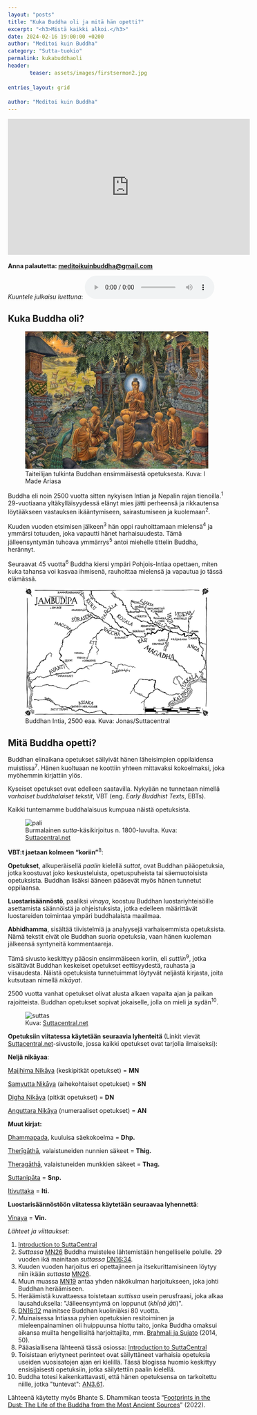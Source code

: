 ```yaml
---
layout: "posts"
title: "Kuka Buddha oli ja mitä hän opetti?"
excerpt: "<h3>Mistä kaikki alkoi.</h3>"
date: 2024-02-16 19:00:00 +0200
author: "Meditoi kuin Buddha"
category: "Sutta-tuokio"
permalink: kukabuddhaoli
header: 
       teaser: assets/images/firstsermon2.jpg

entries_layout: grid

author: "Meditoi kuin Buddha"
---
```

<iframe width="560" height="315" src="https://www.youtube.com/embed/KvNjudYLk0I?si=BsojV8d0fqukB6Qq" title="YouTube video player" frameborder="0" allow="accelerometer; autoplay; clipboard-write; encrypted-media; gyroscope; picture-in-picture; web-share" referrerpolicy="strict-origin-when-cross-origin" allowfullscreen></iframe>

<b> Anna palautetta: meditoikuinbuddha@gmail.com</b>

<i>Kuuntele julkaisu luettuna</i>:
<audio controls>
  <source src="assets/audio/2024-02-16/2024-02-16-final.mp3" type="audio/mp3">
</audio>

<h2>Kuka Buddha oli?</h2>

<figure>
<img src="assets/images/firstsermon.jpg" alt="Buddhan opetusura alkaa">
<figcaption> Taiteilijan tulkinta Buddhan ensimmäisestä opetuksesta. Kuva: I Made Ariasa</figcaption>
</figure>

Buddha eli noin 2500 vuotta sitten nykyisen Intian ja Nepalin rajan tienoilla.<sup>1</sup> 29-vuotiaana
yltäkylläisyydessä elänyt mies jätti perheensä ja rikkautensa löytääkseen vastauksen ikääntymiseen,
sairastumiseen ja kuolemaan<sup>2</sup>.

Kuuden vuoden etsimisen jälkeen<sup>3</sup> hän oppi rauhoittamaan mielensä<sup>4</sup> ja ymmärsi totuuden, joka vapautti hänet harhaisuudesta. Tämä jälleensyntymän tuhoava ymmärrys<sup>5</sup> antoi miehelle
tittelin Buddha, herännyt.

Seuraavat 45 vuotta<sup>6</sup> Buddha kiersi ympäri Pohjois-Intiaa opettaen, miten kuka tahansa voi kasvaa
ihmisenä, rauhoittaa mielensä ja vapautua jo tässä elämässä.

<figure>
<img src="assets/images/intia.jpg" alt="Buddhan Intia">
<figcaption>Buddhan Intia, 2500 eaa. Kuva: Jonas/Suttacentral</figcaption>
</figure>

<h2>Mitä Buddha opetti?</h2>

Buddhan elinaikana opetukset säilyivät hänen läheisimpien oppilaidensa muistissa<sup>7</sup>. Hänen kuoltuaan
ne koottiin yhteen mittavaksi kokoelmaksi, joka myöhemmin kirjattiin ylös.

Kyseiset opetukset ovat edelleen saatavilla. Nykyään ne tunnetaan nimellä <i>varhaiset buddhalaiset
tekstit</i>, VBT (eng. <i>Early Buddhist Texts</i>, EBTs). 

Kaikki tuntemamme buddhalaisuus kumpuaa näistä opetuksista.

<figure>
<img src="https://suttacentral.net/img/home-page/pali2.avif" alt="pali">
<figcaption> Burmalainen <i>sutta</i>-käsikirjoitus n. 1800-luvulta. Kuva: <a href="https://suttacentral.net">Suttacentral.net</a></figcaption>
</figure>

<b>VBT:t jaetaan kolmeen “koriin”</b><sup>8</sup>:

<b>Opetukset</b>, alkuperäisellä <i>paalin</i> kielellä <i>suttat</i>, ovat Buddhan pääopetuksia, jotka koostuvat joko
keskusteluista, opetuspuheista tai säemuotoisista opetuksista. Buddhan lisäksi ääneen pääsevät myös
hänen tunnetut oppilaansa.

<b>Luostarisäännöstö</b>, paaliksi <i>vinaya</i>, koostuu Buddhan luostariyhteisöille
asettamista säännöistä ja ohjeistuksista, jotka edelleen määrittävät luostareiden toimintaa ympäri
buddhalaista maailmaa.

<b>Abhidhamma</b>, sisältää tiivistelmiä ja analyysejä varhaisemmista opetuksista. Nämä tekstit eivät ole
Buddhan suoria opetuksia, vaan hänen kuoleman jälkeensä syntyneitä kommentaareja.

Tämä sivusto keskittyy pääosin ensimmäiseen koriin, eli <i>suttiin</i><sup>9</sup>, jotka sisältävät Buddhan keskeiset
opetukset eettisyydestä, rauhasta ja viisaudesta. Näistä opetuksista tunnetuimmat
löytyvät neljästä kirjasta, joita kutsutaan nimellä <i>nikāyat</i>.

2500 vuotta vanhat opetukset olivat alusta alkaen vapaita ajan ja paikan
rajoitteista. Buddhan opetukset sopivat jokaiselle, jolla on mieli ja sydän<sup>10</sup>.

<figure>
<img src="https://suttacentral.net/img/home-page/editions2.avif" alt="suttas">
<figcaption> Kuva: <a href="https://suttacentral.net">Suttacentral.net</a></figcaption>
</figure>

<b>Opetuksiin viitatessa käytetään seuraavia lyhenteitä</b> 
(Linkit vievät <a href="https://www.suttacentral.net">Suttacentral.net</a>-sivustolle,
jossa kaikki opetukset ovat tarjolla ilmaiseksi):

<b>Neljä nikāyaa</b>:

<a href="https://suttacentral.net/pitaka/sutta/middle?lang=en">Majjhima Nikāya</a> (keskipitkät opetukset) = <b>MN</b>

<a href="https://suttacentral.net/pitaka/sutta/linked?lang=en">Samyutta Nikāya</a> (aihekohtaiset opetukset) = <b>SN</b>

<a href="https://suttacentral.net/pitaka/sutta/long?lang=en">Digha Nikāya</a> (pitkät opetukset) = <b>DN</b>

<a href="https://suttacentral.net/pitaka/sutta/numbered?lang=en">Anguttara Nikāya</a> (numeraaliset opetukset) = <b>AN</b>

<b>Muut kirjat:</b>

<a href="https://suttacentral.net/dhp?view=normal&lang=en">Dhammapada</a>, kuuluisa säekokoelma = <b>Dhp.</b>

<a href="https://suttacentral.net/pitaka/sutta/minor/kn/thig?lang=en">Therīgāthā</a>, valaistuneiden nunnien säkeet = <b>Thig.</b>

<a href="https://suttacentral.net/pitaka/sutta/minor/kn/thag?lang=en">Theragāthā</a>, valaistuneiden munkkien säkeet = <b>Thag.</b>

<a href="https://suttacentral.net/pitaka/sutta/minor/kn/snp?lang=en">Suttanipāta</a> = <b>Snp.</b>

<a href="https://suttacentral.net/pitaka/sutta/minor/kn/iti?lang=en">Itivuttaka</a> = <b>Iti.</b>

<b>Luostarisäännöstöön viitatessa käytetään seuraavaa lyhennettä</b>:

<a href="https://suttacentral.net/pitaka/vinaya?lang=en">Vinaya</a> = <b>Vin.</b>

<i>Lähteet ja viittaukset:</i>
1. <a href="https://suttacentral.net/introduction?lang=en">Introduction to SuttaCentral</a>
2. <i>Suttassa</i> <a href="https://suttacentral.net/mn4/en/sujato">MN26</a> Buddha muistelee lähtemistään hengelliselle polulle. 29 vuoden ikä mainitaan <i>suttassa</i> <a href="https://suttacentral.net/dn16/en/sujato">DN16:34</a>.
3. Kuuden vuoden harjoitus eri opettajineen ja itsekurittamisineen löytyy niin ikään <i>suttasta</i> <a href="https://suttacentral.net/mn4/en/sujato">MN26</a>.
4. Muun muassa <a href="https://suttacentral.net/mn19/en/sujato">MN19</a> antaa yhden näkökulman harjoitukseen, joka johti Buddhan heräämiseen.
5. Heräämistä kuvattaessa toistetaan <i>suttissa</i> usein perusfraasi, joka alkaa lausahduksella: "Jälleensyntymä on loppunut (<i>khīṇā jāti</i>)".
6. <a href="https://suttacentral.net/dn16/en/sujato">DN16:12</a> mainitsee Buddhan kuoliniäksi 80 vuotta.
7. Muinaisessa Intiassa pyhien opetuksien resitoiminen ja mieleenpainaminen oli huippuunsa hiottu taito, jonka Buddha omaksui aikansa muilta hengellisiltä harjoittajilta, mm. <a href="https://ocbs.org/wp-content/uploads/2015/09/authenticity.pdf">Brahmali ja Sujato</a> (2014, 50).
8. Pääasiallisena lähteenä tässä osiossa: <a href="https://suttacentral.net/introduction?lang=en">Introduction to SuttaCentral</a>
9. Toisistaan eriytyneet perinteet ovat säilyttäneet varhaisia opetuksia useiden vuosisatojen ajan eri kielillä. Tässä blogissa huomio keskittyy ensisijaisesti opetuksiin, jotka säilytettiin paalin kielellä.
10. Buddha totesi kaikenkattavasti, että hänen opetuksensa on tarkoitettu niille, jotka "tuntevat": <a href="https://suttacentral.net/an3.61/en/sujato">AN3.61</a>.

Lähteenä käytetty myös Bhante S. Dhammikan teosta “<a href="https://budblooms.org/download/footprints-in-the-dust-the-life-of-the-buddha-from-the-most-ancient-sources/">Footprints in the Dust: The Life of the Buddha from the Most Ancient Sources</a>” (2022).
